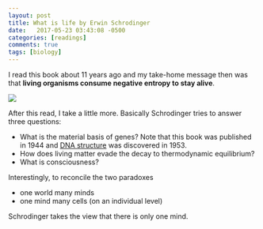 ```yaml
---
layout: post
title: What is life by Erwin Schrodinger
date:   2017-05-23 03:43:08 -0500
categories: [readings]
comments: true
tags: [biology]
---
```


I read this book about 11 years ago and my take-home message then was
that **living organisms consume negative entropy to stay alive**.

<a target="_blank"  href="https://www.amazon.com/gp/product/1107604664/ref=as_li_tl?ie=UTF8&camp=1789&creative=9325&creativeASIN=1107604664&linkCode=as2&tag=nosarthur2016-20&linkId=3a9b6fb14edc78989619cae784fb7b11"><img border="0" src="//ws-na.amazon-adsystem.com/widgets/q?_encoding=UTF8&MarketPlace=US&ASIN=1107604664&ServiceVersion=20070822&ID=AsinImage&WS=1&Format=_SL250_&tag=nosarthur2016-20" ></a><img src="//ir-na.amazon-adsystem.com/e/ir?t=nosarthur2016-20&l=am2&o=1&a=1107604664" width="1" height="1" border="0" alt="" style="border:none !important; margin:0px !important;" />

After this read, I take a little more. Basically Schrodinger tries to answer three questions:

* What is the material basis of genes? Note that this book was published in 1944 and [DNA structure](https://en.wikipedia.org/wiki/DNA) was discovered in 1953.
* How does living matter evade the decay to thermodynamic equilibrium?
* What is consciousness?

Interestingly, to reconcile the two paradoxes

* one world many minds
* one mind many cells (on an individual level)

Schrodinger takes the view that there is only one mind.
